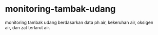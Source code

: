 # monitoring-tambak-udang
monitoring tambak udang berdasarkan data ph air, kekeruhan air, oksigen air, dan zat terlarut air.
